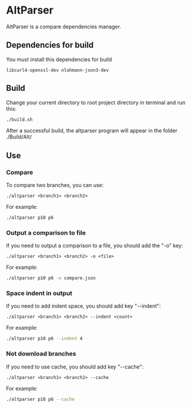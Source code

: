 # AltParser

AltParser is a compare dependencies manager.

## Dependencies for build

You must install this dependencies for build

```
libcurl4-openssl-dev nlohmann-json3-dev
```

## Build 

Change your current directory to root project directory in terminal and run this:

```bash
./build.sh
```
After a successful build, the altparser program will appear in the folder ./Build/Alt/

## Use

### Compare

To compare two branches, you can use:

```
./altparser <branch1> <branch2>
```
For example:
```bash
./altparser p10 p6
```
### Output a comparison to file

If you need to output a comparison to a file, you should add the "-o" key:

```
./altparser <branch1> <branch2> -o <file>
```
For example:
```bash
./altparser p10 p6 -o compare.json
```

### Space indent in output

If you need to add indent space, you should add key "--indent":

```
./altparser <branch1> <branch2> --indent <count>
```
For example:
```bash
./altparser p10 p6 --indent 4
```

### Not download branches

If you need to use cache, you should add key "--cache":

```
./altparser <branch1> <branch2> --cache
```
For example:
```bash
./altparser p10 p6 --cache
```

